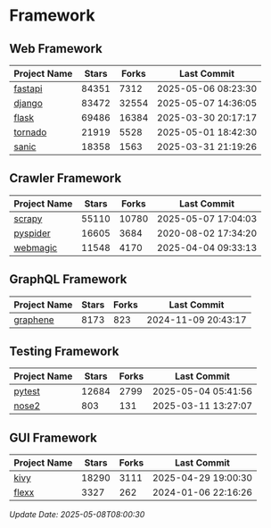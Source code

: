 # Framework

## Web Framework
| Project Name | Stars | Forks | Last Commit |
| ------------ | ----- | ----- | ----------- |
| [fastapi](https://github.com/fastapi/fastapi) | 84351 | 7312 | 2025-05-06 08:23:30 |
| [django](https://github.com/django/django) | 83472 | 32554 | 2025-05-07 14:36:05 |
| [flask](https://github.com/pallets/flask) | 69486 | 16384 | 2025-03-30 20:17:17 |
| [tornado](https://github.com/tornadoweb/tornado) | 21919 | 5528 | 2025-05-01 18:42:30 |
| [sanic](https://github.com/sanic-org/sanic) | 18358 | 1563 | 2025-03-31 21:19:26 |

## Crawler Framework
| Project Name | Stars | Forks | Last Commit |
| ------------ | ----- | ----- | ----------- |
| [scrapy](https://github.com/scrapy/scrapy) | 55110 | 10780 | 2025-05-07 17:04:03 |
| [pyspider](https://github.com/binux/pyspider) | 16605 | 3684 | 2020-08-02 17:34:20 |
| [webmagic](https://github.com/code4craft/webmagic) | 11548 | 4170 | 2025-04-04 09:33:13 |

## GraphQL Framework
| Project Name | Stars | Forks | Last Commit |
| ------------ | ----- | ----- | ----------- |
| [graphene](https://github.com/graphql-python/graphene) | 8173 | 823 | 2024-11-09 20:43:17 |

## Testing Framework
| Project Name | Stars | Forks | Last Commit |
| ------------ | ----- | ----- | ----------- |
| [pytest](https://github.com/pytest-dev/pytest) | 12684 | 2799 | 2025-05-04 05:41:56 |
| [nose2](https://github.com/nose-devs/nose2) | 803 | 131 | 2025-03-11 13:27:07 |

## GUI Framework
| Project Name | Stars | Forks | Last Commit |
| ------------ | ----- | ----- | ----------- |
| [kivy](https://github.com/kivy/kivy) | 18290 | 3111 | 2025-04-29 19:00:30 |
| [flexx](https://github.com/flexxui/flexx) | 3327 | 262 | 2024-01-06 22:16:26 |

*Update Date: 2025-05-08T08:00:30*